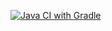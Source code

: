 
[![Java CI with Gradle](https://github.com/Himmmera/rest/actions/workflows/gradle.yml/badge.svg?branch=main)](https://github.com/Himmmera/rest/actions/workflows/gradle.yml)
